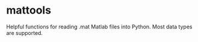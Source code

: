 # mattools
Helpful functions for reading .mat Matlab files into Python. Most data types are supported.
